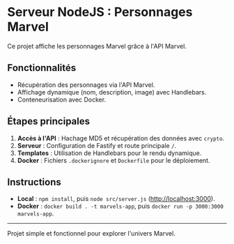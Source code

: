 # Serveur NodeJS : Personnages Marvel

Ce projet affiche les personnages Marvel grâce à l'API Marvel.

## Fonctionnalités

- Récupération des personnages via l'API Marvel.
- Affichage dynamique (nom, description, image) avec Handlebars.
- Conteneurisation avec Docker.

## Étapes principales

1. **Accès à l'API** : Hachage MD5 et récupération des données avec `crypto`.
2. **Serveur** : Configuration de Fastify et route principale `/`.
3. **Templates** : Utilisation de Handlebars pour le rendu dynamique.
4. **Docker** : Fichiers `.dockerignore` et `Dockerfile` pour le déploiement.

## Instructions

- **Local** : `npm install`, puis `node src/server.js` ([http://localhost:3000](http://localhost:3000)).
- **Docker** : `docker build . -t marvels-app`, puis `docker run -p 3000:3000 marvels-app`.

---

Projet simple et fonctionnel pour explorer l'univers Marvel.
